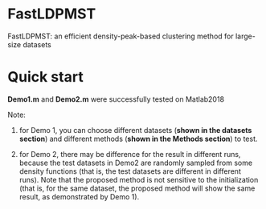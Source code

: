 # FastLDPMST
 FastLDPMST: an efficient density-peak-based clustering method for large-size datasets

# Quick start
**Demo1.m** and **Demo2.m** were successfully tested on Matlab2018

Note: 

1) for Demo 1, you can choose different datasets (**shown in the datasets section**) and different methods (**shown in the Methods section**) to test.

2) for Demo 2, there may be difference for the result in different runs, because the test datasets in Demo2 are randomly sampled from some density functions (that is, the test datasets are different in different runs). Note that the proposed method is not sensitive to the initialization (that is, for the same dataset, the proposed method will show the same result, as demonstrated by Demo 1). 
